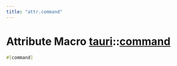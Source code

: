 ```yaml
---
title: "attr.command"
---
```


# Attribute Macro [tauri](/docs/api/rust/tauri/index.html)::​[command](/docs/api/rust/tauri/)

```rs
#[command]
```
